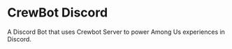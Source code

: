 # CrewBot Discord

A Discord Bot that uses Crewbot Server to power Among Us experiences in Discord.
